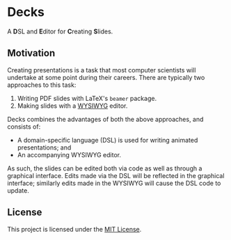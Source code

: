 # Decks

A **D**SL and **E**ditor for **C**reating **S**lides.

## Motivation

Creating presentations is a task that most computer scientists will undertake at
some point during their careers. There are typically two approaches to this
task:

1. Writing PDF slides with LaTeX's `beamer` package.
2. Making slides with a [WYSIWYG](https://en.wikipedia.org/wiki/WYSIWYG) editor.

Decks combines the advantages of both the above approaches, and consists of:

- A domain-specific language (DSL) is used for writing animated presentations;
  and
- An accompanying WYSIWYG editor.

As such, the slides can be edited both via code as well as through a graphical
interface. Edits made via the DSL will be reflected in the graphical interface;
similarly edits made in the WYSIWYG will cause the DSL code to update.

## License

This project is licensed under the
[MIT License](https://choosealicense.com/licenses/mit/).
